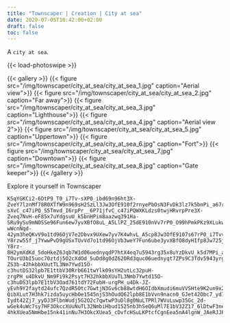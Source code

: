 ```yaml
---
title: "Townscaper | Creation | City at sea"
date: 2020-07-05T10:42:00+02:00
draft: false
toc: false
---
```


A `city at sea`.

{{< load-photoswipe >}}

{{< gallery >}}
  {{< figure src="/img/townscaper/city_at_sea/city_at_sea_1.jpg" caption="Aerial view">}}
  {{< figure src="/img/townscaper/city_at_sea/city_at_sea_2.jpg" caption="Far away">}}
  {{< figure src="/img/townscaper/city_at_sea/city_at_sea_3.jpg" caption="Lighthouse">}}
  {{< figure src="/img/townscaper/city_at_sea/city_at_sea_4.jpg" caption="Aerial view 2">}}
  {{< figure src="/img/townscaper/city_at_sea/city_at_sea_5.jpg" caption="Uppertown">}}
  {{< figure src="/img/townscaper/city_at_sea/city_at_sea_6.jpg" caption="Fort">}}
  {{< figure src="/img/townscaper/city_at_sea/city_at_sea_7.jpg" caption="Downtown">}}
  {{< figure src="/img/townscaper/city_at_sea/city_at_sea_8.jpg" caption="Gate keeper">}}
{{< /gallery >}}

Explore it yourself in Townscaper

```text
KSqYGKCi2-6DtP9_T0_i7Tv-sXP0_ibd69n96ht3X-ZveY7lznMf78R0XTfW9n969sH2SzLl3Jw3OfE910f2rnyePbOsN3FvDk3lz7k5bnPi_a67r-sXvC_c47iPQ_S5Tmvd_I6rpPr__6P71jfvC_c47iPQWXKLdzs0twjHRvrpPre3X-Zveq7NvH-eF85x7uYdgsuU_k5bnHPim8aazwq391Ha-SRu9ySu9mNOSSe96Fun6ew7yvXBfO8uL_A5LlPZ_25dE910nVv7rP0_O99hPmkPKz9XLukwGw9j7YTQe96Zs3weY7Fun6ew7O_9K4wh3dy7A5dp8Jw3OfE910bnVv7rP0_88703_sF3Zj5_RpjNPa961twY3unVbH2eh7puk8m3jfvCenDfX8BzXKnTmvd_I6rp3Ore3Xfo9F3nefD_y4XlnwwJJvT-wWcnNqd-42ym3heQKvV9o1td96OjV7e2Dbvx9UXew7yv7K4whvL_A5cp8Jw3OfE9107s67rP0_i7TvvB-Y8rzw55f_j7YwwPvD9gUSxTUvVd7o1td96OjVb3weY7Fun6ube3yvXBfO8dyHIfp8Jw725jo310nVff9uB-Y8rz-8H2ymXdKd_5doHkeZ6Jqb7W1d06uednyqdP7htX4eq7u5943rg35x8uYzDkvU_k5d7MPi_a6tdW9917Nec3xu9iQuPQids5VnnfeH6BpXmudi6uVdHturX3Zsc3weY7Fu7U3dw7O_dXBfO8dy8A5LlPZm3O-TOurU3bI5uoc70ztdj5O2cXdOd_5uDd8g0dZ62ORd3quc06uednyqt7ZPs9C3Tdv5943yrgPH_u4dg8lz8k532w9DSuLK32Otcb7GwtjN32Vnb78wdH6OId7z0di6uVdHturX3OjVb3weY7Fucn6zd8L5VxnDfX8OQeXKvTm-ZS3b-42hkbbXUutTL3Nm7Ywd15O-c3hutDS32lpb7E1ttbV30Rrb661twYlk09sYH2utLc32puH-zrgPH_u4DkvU_Nm9Fi9k2Psyt7H32hkbbXUuTL3Nmb7Ywtd15O-c3huDS3lpb7E1tbV3Oad761tdY72FubH-urgPH_u4Dk-JZ-yEvh9Y2faytd24ufc7QzdR5Otc7GwtjN3Gv6cb88wtdH6OIdbXmudi6muVVSHte9K2un9x29wJutjY3bt4Zj7_ydI524FlbjnWuNej52O2cb8qwtd_5uDdbHkudZ62Jq7W1jWved7M2dP7Lm4fk421ibnNu7H32hkbkXUuyTLXCTSzNmbHburO35nb3hudQ62lpbnoer6Rr761t7ZfjH32L14OhcbfQi7aydI52FlbbbnWutbM3ym7qwtd_52dobHkudZ62OR9W1jWvn9C3fzy9wMujH3lt-QibXLut7H3hk7izda5uycHbOe1545njS3hOudQ62lpb8E1bVvn9nacn0_GJet42Obc7_ydI5uocnWutbM32O2cTSXduttwP32uDl8g0tLT32OR9W1ttXY2-Iydt42Zj7_yyDJ3FlbnWudj5G2O2c7qwtwP3uDl8g0NuLTPRl7WVuLuwp35Gc_2d-wGek4uWc7sy7HF3OkccXUuNuTL32NmbiHbud1525nb3hSeQ6uMl7E1bV32Z17_6lDtwF3nenkPbywGvfUb7QzttdR522Otc7GwtjN3u6c78wtydH6OIlXmei6tqcnVv7rHDDDDDDRzh25i7PbywG39jb7QztLK32plb3YuNes524Vnbj78wNu7Q3Bpb7z0TU3umenVvcod_sFPbc7_ydI5uocnWubM3O2c7qwNuwPvDlkkHkztLT5_sFPbU6_ytDJ12FlS70Stdj5O28qwRe_5Bpbf2inNe-4hkXUea5NmHbe15nk41inNu7H3OkcXUea5_cDvfcHSuLKPtcfCgnEea5nA4lgnW_JAeRJJPt8TA8izca5nA4Fl50zPBxTLvy8YwrOP
```
